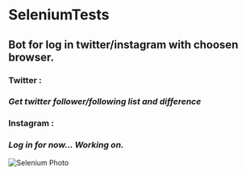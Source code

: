# SeleniumTests

## Bot for log in twitter/instagram with choosen browser.
### Twitter : 
### *Get twitter follower/following list and difference*
### Instagram : 
### *Log in for now... Working on.* 

![Selenium Photo](https://www.selenium.dev/images/selenium_logo_large.png)